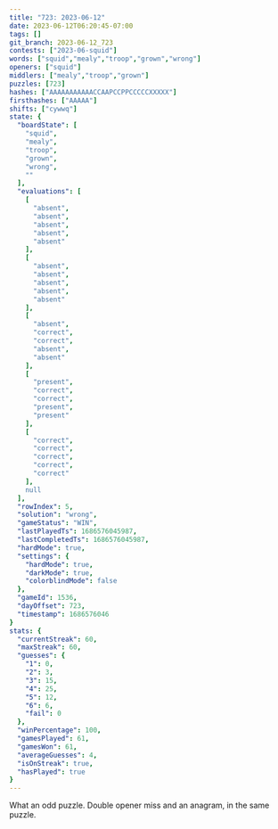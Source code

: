 ```yaml
---
title: "723: 2023-06-12"
date: 2023-06-12T06:20:45-07:00
tags: []
git_branch: 2023-06-12_723
contests: ["2023-06-squid"]
words: ["squid","mealy","troop","grown","wrong"]
openers: ["squid"]
middlers: ["mealy","troop","grown"]
puzzles: [723]
hashes: ["AAAAAAAAAAACCAAPCCPPCCCCCXXXXX"]
firsthashes: ["AAAAA"]
shifts: ["cywwq"]
state: {
  "boardState": [
    "squid",
    "mealy",
    "troop",
    "grown",
    "wrong",
    ""
  ],
  "evaluations": [
    [
      "absent",
      "absent",
      "absent",
      "absent",
      "absent"
    ],
    [
      "absent",
      "absent",
      "absent",
      "absent",
      "absent"
    ],
    [
      "absent",
      "correct",
      "correct",
      "absent",
      "absent"
    ],
    [
      "present",
      "correct",
      "correct",
      "present",
      "present"
    ],
    [
      "correct",
      "correct",
      "correct",
      "correct",
      "correct"
    ],
    null
  ],
  "rowIndex": 5,
  "solution": "wrong",
  "gameStatus": "WIN",
  "lastPlayedTs": 1686576045987,
  "lastCompletedTs": 1686576045987,
  "hardMode": true,
  "settings": {
    "hardMode": true,
    "darkMode": true,
    "colorblindMode": false
  },
  "gameId": 1536,
  "dayOffset": 723,
  "timestamp": 1686576046
}
stats: {
  "currentStreak": 60,
  "maxStreak": 60,
  "guesses": {
    "1": 0,
    "2": 3,
    "3": 15,
    "4": 25,
    "5": 12,
    "6": 6,
    "fail": 0
  },
  "winPercentage": 100,
  "gamesPlayed": 61,
  "gamesWon": 61,
  "averageGuesses": 4,
  "isOnStreak": true,
  "hasPlayed": true
}
---
```

<!-- more -->
What an odd puzzle. Double opener miss and an anagram, in the same puzzle. 
